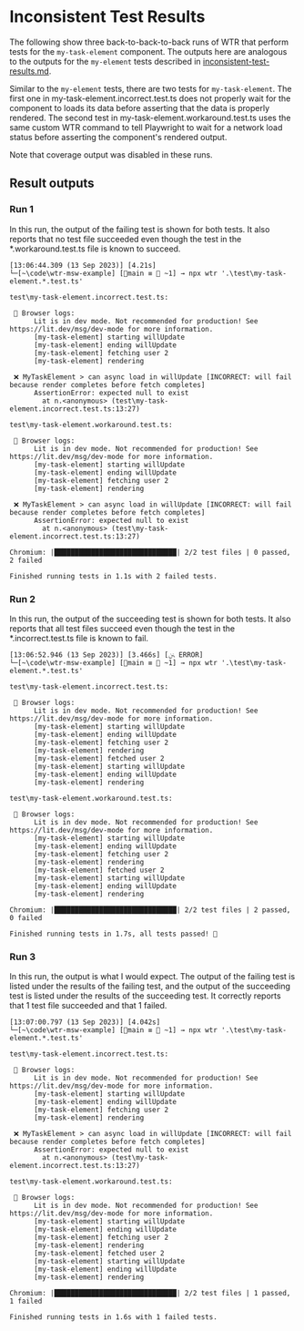 # Inconsistent Test Results

The following show three back-to-back-to-back runs of WTR that perform tests for the
`my-task-element` component. The outputs here are analogous to the outputs for the `my-element`
tests described in [inconsistent-test-results.md](./inconsistent-test-results.md).

Similar to the `my-element` tests, there are two tests for `my-task-element`. The first one in
my-task-element.incorrect.test.ts does not properly wait for the component to loads its data before
asserting that the data is properly rendered. The second test in my-task-element.workaround.test.ts
uses the same custom WTR command to tell Playwright to wait for a network load status before
asserting the component's rendered output.

Note that coverage output was disabled in these runs.

## Result outputs

### Run 1

In this run, the output of the failing test is shown for both tests. It also reports that no test
file succeeded even though the test in the *.workaround.test.ts file is known to succeed.

```
[13:06:44.309 (13 Sep 2023)] [4.21s]
└─[~\code\wtr-msw-example] [main ≡  ~1] → npx wtr '.\test\my-task-element.*.test.ts'

test\my-task-element.incorrect.test.ts:

 🚧 Browser logs:
      Lit is in dev mode. Not recommended for production! See https://lit.dev/msg/dev-mode for more information.
      [my-task-element] starting willUpdate
      [my-task-element] ending willUpdate
      [my-task-element] fetching user 2
      [my-task-element] rendering

 ❌ MyTaskElement > can async load in willUpdate [INCORRECT: will fail because render completes before fetch completes]
      AssertionError: expected null to exist
        at n.<anonymous> (test\my-task-element.incorrect.test.ts:13:27)

test\my-task-element.workaround.test.ts:

 🚧 Browser logs:
      Lit is in dev mode. Not recommended for production! See https://lit.dev/msg/dev-mode for more information.
      [my-task-element] starting willUpdate
      [my-task-element] ending willUpdate
      [my-task-element] fetching user 2
      [my-task-element] rendering

 ❌ MyTaskElement > can async load in willUpdate [INCORRECT: will fail because render completes before fetch completes]
      AssertionError: expected null to exist
        at n.<anonymous> (test\my-task-element.incorrect.test.ts:13:27)

Chromium: |██████████████████████████████| 2/2 test files | 0 passed, 2 failed

Finished running tests in 1.1s with 2 failed tests.
```

### Run 2

In this run, the output of the succeeding test is shown for both tests. It also reports that all
test files succeed even though the test in the *.incorrect.test.ts file is known to fail.

```
[13:06:52.946 (13 Sep 2023)] [3.466s] [ﲍ ERROR]
└─[~\code\wtr-msw-example] [main ≡  ~1] → npx wtr '.\test\my-task-element.*.test.ts'

test\my-task-element.incorrect.test.ts:

 🚧 Browser logs:
      Lit is in dev mode. Not recommended for production! See https://lit.dev/msg/dev-mode for more information.
      [my-task-element] starting willUpdate
      [my-task-element] ending willUpdate
      [my-task-element] fetching user 2
      [my-task-element] rendering
      [my-task-element] fetched user 2
      [my-task-element] starting willUpdate
      [my-task-element] ending willUpdate
      [my-task-element] rendering

test\my-task-element.workaround.test.ts:

 🚧 Browser logs:
      Lit is in dev mode. Not recommended for production! See https://lit.dev/msg/dev-mode for more information.
      [my-task-element] starting willUpdate
      [my-task-element] ending willUpdate
      [my-task-element] fetching user 2
      [my-task-element] rendering
      [my-task-element] fetched user 2
      [my-task-element] starting willUpdate
      [my-task-element] ending willUpdate
      [my-task-element] rendering

Chromium: |██████████████████████████████| 2/2 test files | 2 passed, 0 failed

Finished running tests in 1.7s, all tests passed! 🎉
```

### Run 3

In this run, the output is what I would expect. The output of the failing test is listed under the
results of the failing test, and the output of the succeeding test is listed under the results of
the succeeding test. It correctly reports that 1 test file succeeded and that 1 failed.

```
[13:07:00.797 (13 Sep 2023)] [4.042s]
└─[~\code\wtr-msw-example] [main ≡  ~1] → npx wtr '.\test\my-task-element.*.test.ts'

test\my-task-element.incorrect.test.ts:

 🚧 Browser logs:
      Lit is in dev mode. Not recommended for production! See https://lit.dev/msg/dev-mode for more information.
      [my-task-element] starting willUpdate
      [my-task-element] ending willUpdate
      [my-task-element] fetching user 2
      [my-task-element] rendering

 ❌ MyTaskElement > can async load in willUpdate [INCORRECT: will fail because render completes before fetch completes]
      AssertionError: expected null to exist
        at n.<anonymous> (test\my-task-element.incorrect.test.ts:13:27)

test\my-task-element.workaround.test.ts:

 🚧 Browser logs:
      Lit is in dev mode. Not recommended for production! See https://lit.dev/msg/dev-mode for more information.
      [my-task-element] starting willUpdate
      [my-task-element] ending willUpdate
      [my-task-element] fetching user 2
      [my-task-element] rendering
      [my-task-element] fetched user 2
      [my-task-element] starting willUpdate
      [my-task-element] ending willUpdate
      [my-task-element] rendering

Chromium: |██████████████████████████████| 2/2 test files | 1 passed, 1 failed

Finished running tests in 1.6s with 1 failed tests.
```

